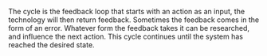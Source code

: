 The cycle is the feedback loop that starts with an action as an input, the technology will then return feedback. Sometimes the feedback comes in the form of an error. Whatever form the feedback takes it can be researched, and influence the next action. This cycle continues until the system has reached the desired state.